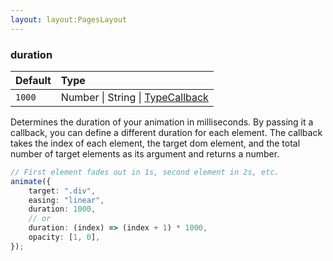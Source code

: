 ```yaml
---
layout: layout:PagesLayout
---
```

### duration

| Default | Type                                                                                  |
| :------ | :------------------------------------------------------------------------------------ |
| `1000`  | Number \| String \| [TypeCallback](/docs/api/modules/_okikio_animate.md#typecallback) |

Determines the duration of your animation in milliseconds. By passing it a callback, you can define a different duration for each element. The callback takes the index of each element, the target dom element, and the total number of target elements as its argument and returns a number.

```ts
// First element fades out in 1s, second element in 2s, etc.
animate({
    target: ".div",
    easing: "linear",
    duration: 1000,
    // or
    duration: (index) => (index + 1) * 1000,
    opacity: [1, 0],
});
```